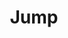 ---
title: "Jump"
index: "jump"
permalink: /spells/jump/
tags:
  - Spell
  - 1st Level
  - Transmutation
available_for:
  - Druid
  - Ranger
  - Sorcerer
  - Wizard
level: "1st Level"
school: "Transmutation"
range: "Touch"
comp:
  - V
  - S
  - M
material: "a grasshopper's hind leg."
duration: "1 Minute"
description: |
  You touch a creature. The creature's jump distance is tripled until the spell ends.
excerpt: "You touch a creature."
source: "Basic Rules"
---